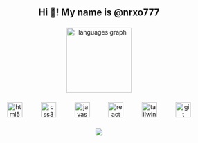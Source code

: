 <br clear="both">

<h2 align="center">Hi 👋! My name is @nrxo777</h2>

###

<div align="center">
  <img src="https://github-readme-stats.vercel.app/api/top-langs?username=nrxo777&locale=en&hide_title=false&layout=compact&card_width=320&langs_count=5&theme=github_dark&hide_border=false" height="150" alt="languages graph"  />
</div>

###

<div align="center">
  <img src="https://cdn.jsdelivr.net/gh/devicons/devicon/icons/html5/html5-original.svg" height="35" alt="html5 logo"  />
  <img width="35" />
  <img src="https://cdn.jsdelivr.net/gh/devicons/devicon/icons/css3/css3-original.svg" height="35" alt="css3 logo"  />
  <img width="35" />
  <img src="https://cdn.jsdelivr.net/gh/devicons/devicon/icons/javascript/javascript-original.svg" height="35" alt="javascript logo"  />
  <img width="35" />
  <img src="https://cdn.jsdelivr.net/gh/devicons/devicon/icons/react/react-original.svg" height="35" alt="react logo"  />
  <img width="35" />
  <img src="https://cdn.simpleicons.org/tailwindcss/06B6D4" height="35" alt="tailwindcss logo"  />
  <img width="35" />
  <img src="https://cdn.jsdelivr.net/gh/devicons/devicon/icons/git/git-original.svg" height="35" alt="git logo"  />
</div>

###

<div align="center">
  <img src="https://visitor-badge.laobi.icu/badge?page_id=nrxo777.nrxo777&left_color=coral&right_color=tomato&left_text=Views:%20"  />
</div>

###
